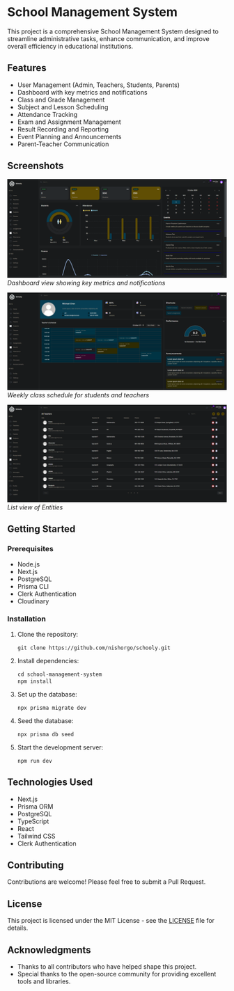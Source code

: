 # School Management System

This project is a comprehensive School Management System designed to streamline administrative tasks, enhance communication, and improve overall efficiency in educational institutions.

## Features

- User Management (Admin, Teachers, Students, Parents)
- Dashboard with key metrics and notifications
- Class and Grade Management
- Subject and Lesson Scheduling
- Attendance Tracking
- Exam and Assignment Management
- Result Recording and Reporting
- Event Planning and Announcements
- Parent-Teacher Communication

## Screenshots

![Dashboard](demo/1.png)
*Dashboard view showing key metrics and notifications*

![Class Schedule](demo/2.png)
*Weekly class schedule for students and teachers*

![Teachers List (Other entities have the same view)](demo/3.png)
*List view of Entities*

## Getting Started

### Prerequisites

- Node.js
- Next.js
- PostgreSQL
- Prisma CLI
- Clerk Authentication
- Cloudinary

### Installation

1. Clone the repository:
   ```
   git clone https://github.com/nishorgo/schooly.git
   ```

2. Install dependencies:
   ```
   cd school-management-system
   npm install
   ```

3. Set up the database:
   ```
   npx prisma migrate dev
   ```

4. Seed the database:
   ```
   npx prisma db seed
   ```

5. Start the development server:
   ```
   npm run dev
   ```

## Technologies Used

- Next.js
- Prisma ORM
- PostgreSQL
- TypeScript
- React
- Tailwind CSS
- Clerk Authentication

## Contributing

Contributions are welcome! Please feel free to submit a Pull Request.

## License

This project is licensed under the MIT License - see the [LICENSE](LICENSE) file for details.

## Acknowledgments

- Thanks to all contributors who have helped shape this project.
- Special thanks to the open-source community for providing excellent tools and libraries.
